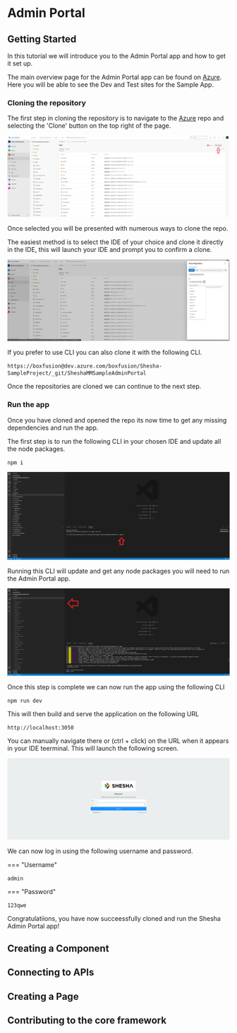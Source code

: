 # Admin Portal

## Getting Started

In this tutorial we will introduce you to the Admin Portal app and how to get it set up. 

The main overview page for the Admin Portal app can be found on [Azure](https://dev.azure.com/boxfusion/Shesha-SampleProject). Here you will be able to see the Dev and Test sites for the Sample App.

### Cloning the repository

The first step in cloning the repository is to navigate to the [Azure](https://dev.azure.com/boxfusion/Shesha-SampleProject/_git/SheshaMMSampleAdminPortal) repo and selecting the 'Clone' button on the top right of the page.

![Admin-Portal-Clone screenshot](https://github.com/Boxfusion/shesha-docs/blob/main/docs/assets/Admin-Portal-Clone.PNG?raw=true) 

Once selected you will be presented with numerous ways to clone the repo. 

The easiest method is to select the IDE of your choice and clone it directly in the IDE, this will launch your IDE and prompt you to confirm a clone. 

![admin-portal-select-ide screenshot](https://github.com/Boxfusion/shesha-docs/blob/main/docs/assets/admin-portal-select-ide.PNG?raw=true)

If you prefer to use CLI you can also clone it with the following CLI.

``` shell
https://boxfusion@dev.azure.com/boxfusion/Shesha-SampleProject/_git/SheshaMMSampleAdminPortal
```

Once the repositories are cloned we can continue to the next step.

### Run the app

Once you have cloned and opened the repo its now time to get any missing dependencies and run the app. 

The first step is to run the following CLI in your chosen IDE and update all the node packages. 

``` shell
npm i
```

![admin-portal-cli-npm screenshot](https://github.com/Boxfusion/shesha-docs/blob/main/docs/assets/admin-portal-cli-npm.PNG?raw=true)

Running this CLI will update and get any node packages you will need to run the Admin Portal app.

![admin-portal-cli-npm-packages screenshot](https://github.com/Boxfusion/shesha-docs/blob/main/docs/assets/admin-portal-cli-npm-packages.PNG?raw=true)

Once this step is complete we can now run the app using the following CLI

``` shell
npm run dev
```

This will then build and serve the application on the following URL

``` shell
http://localhost:3050
```

You can manually navigate there or (ctrl + click) on the URL when it appears in your IDE teerminal. This will launch the following screen.

![admin-portal-welcome-screen screenshot](https://github.com/Boxfusion/shesha-docs/blob/main/docs/assets/admin-portal-welcome-screen.PNG?raw=true)

We can now log in using the following username and password.

=== "Username"
``` shell
admin
```
=== "Password"
``` shell
123qwe
```

Congratulatiions, you have now succeessfully cloned and run the Shesha Admin Portal app!
## Creating a Component

## Connecting to APIs

## Creating a Page

## Contributing to the core framework
